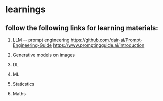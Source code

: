 # learnings

## follow the following links for learning materials:


1. LLM
   -- prompt engineering
            https://github.com/dair-ai/Prompt-Engineering-Guide
             https://www.promptingguide.ai/introduction
      
3. Generative models on images
4. DL
5. ML
6. Staticstics
7. Maths
